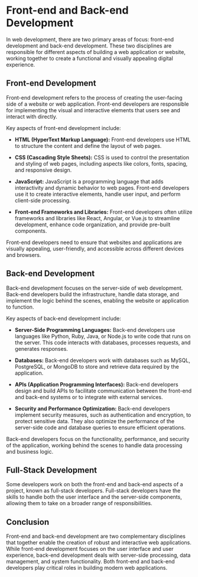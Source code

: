 # Front-end and Back-end Development

In web development, there are two primary areas of focus: front-end development and back-end development. These two disciplines are responsible for different aspects of building a web application or website, working together to create a functional and visually appealing digital experience.

## Front-end Development

Front-end development refers to the process of creating the user-facing side of a website or web application. Front-end developers are responsible for implementing the visual and interactive elements that users see and interact with directly.

Key aspects of front-end development include:

- **HTML (HyperText Markup Language):** Front-end developers use HTML to structure the content and define the layout of web pages.

- **CSS (Cascading Style Sheets):** CSS is used to control the presentation and styling of web pages, including aspects like colors, fonts, spacing, and responsive design.

- **JavaScript:** JavaScript is a programming language that adds interactivity and dynamic behavior to web pages. Front-end developers use it to create interactive elements, handle user input, and perform client-side processing.

- **Front-end Frameworks and Libraries:** Front-end developers often utilize frameworks and libraries like React, Angular, or Vue.js to streamline development, enhance code organization, and provide pre-built components.

Front-end developers need to ensure that websites and applications are visually appealing, user-friendly, and accessible across different devices and browsers.

## Back-end Development

Back-end development focuses on the server-side of web development. Back-end developers build the infrastructure, handle data storage, and implement the logic behind the scenes, enabling the website or application to function.

Key aspects of back-end development include:

- **Server-Side Programming Languages:** Back-end developers use languages like Python, Ruby, Java, or Node.js to write code that runs on the server. This code interacts with databases, processes requests, and generates responses.

- **Databases:** Back-end developers work with databases such as MySQL, PostgreSQL, or MongoDB to store and retrieve data required by the application.

- **APIs (Application Programming Interfaces):** Back-end developers design and build APIs to facilitate communication between the front-end and back-end systems or to integrate with external services.

- **Security and Performance Optimization:** Back-end developers implement security measures, such as authentication and encryption, to protect sensitive data. They also optimize the performance of the server-side code and database queries to ensure efficient operations.

Back-end developers focus on the functionality, performance, and security of the application, working behind the scenes to handle data processing and business logic.

## Full-Stack Development

Some developers work on both the front-end and back-end aspects of a project, known as full-stack developers. Full-stack developers have the skills to handle both the user interface and the server-side components, allowing them to take on a broader range of responsibilities.

## Conclusion

Front-end and back-end development are two complementary disciplines that together enable the creation of robust and interactive web applications. While front-end development focuses on the user interface and user experience, back-end development deals with server-side processing, data management, and system functionality. Both front-end and back-end developers play critical roles in building modern web applications.
